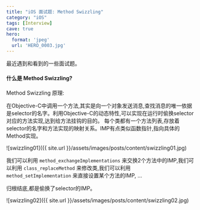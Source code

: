 ```yaml
---
title: "iOS 面试题: Method Swizzling"
category: "iOS"
tags: [Interview]
cave: true
hero:
  format: 'jpeg'
  url: 'HERO_0003.jpg'
---
```

最近遇到和看到的一些面试题。

#### 什么是 Method Swizzling?

Method Swizzling 原理:

在Objective-C中调用一个方法,其实是向一个对象发送消息,查找消息的唯一依据是selector的名字。利用Objective-C的动态特性,可以实现在运行时偷换selector对应的方法实现,达到给方法挂钩的目的。
每个类都有一个方法列表,存放着selector的名字和方法实现的映射关系。IMP有点类似函数指针,指向具体的Method实现。

![swizzling01]({{ site.url }}/assets/images/posts/content/swizzling01.jpg)

我们可以利用 `method_exchangeImplementations` 来交换2个方法中的IMP,我们可以利用 `class_replaceMethod` 来修改类,我们可以利用 `method_setImplementation` 来直接设置某个方法的IMP, ...

归根结底,都是偷换了selector的IMP。

![swizzling02]({{ site.url }}/assets/images/posts/content/swizzling02.jpg)
